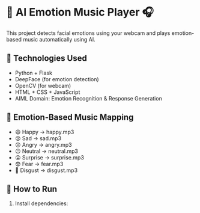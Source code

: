 # 🧠 AI Emotion Music Player 🎧

This project detects facial emotions using your webcam and plays emotion-based music automatically using AI.

## 🧠 Technologies Used
- Python + Flask
- DeepFace (for emotion detection)
- OpenCV (for webcam)
- HTML + CSS + JavaScript
- AIML Domain: Emotion Recognition & Response Generation

## 🎵 Emotion-Based Music Mapping
- 😄 Happy → happy.mp3
- 😢 Sad → sad.mp3
- 😠 Angry → angry.mp3
- 😐 Neutral → neutral.mp3
- 😮 Surprise → surprise.mp3
- 😨 Fear → fear.mp3
- 🤢 Disgust → disgust.mp3

## 🚀 How to Run
1. Install dependencies:
